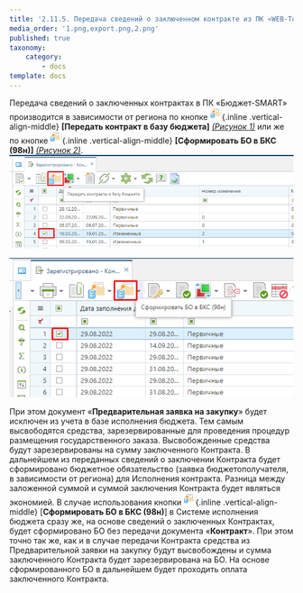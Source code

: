 ```yaml
---
title: '2.11.5. Передача сведений о заключенном контракте из ПК «WEB-Торги-КС» в ПК «Бюджет-SMART»'
media_order: '1.png,export.png,2.png'
published: true
taxonomy:
    category:
        - docs
template: docs
---
```


Передача сведений о заключенных контрактах в ПК «Бюджет-SMART» производится в зависимости от региона по кнопке ![](export.png){.inline .vertical-align-middle} **[Передать контракт в базу бюджета]** *[(Рисунок 1)](#ris-01)* или же по кнопке  ![](export.png){.inline .vertical-align-middle} **[Сформировать БО в БКС (98н)]** *[(Рисунок 2)](#ris-02)*.
 ![Рисунок 1. Передача контракта в базу исполнения бюджета](1.png?id=ris-01)

 ![Рисунок 2. Сформировать БО в БКС (98н)](2.png?id=ris-02)

При этом документ «**Предварительная заявка на закупку**» будет исключен из учета в базе исполнения бюджета. Тем самым высвободятся средства, зарезервированные для проведения процедур размещения государственного заказа. Высвобожденные средства будут зарезервированы на сумму заключенного Контракта. В дальнейшем из переданных сведений о заключении Контракта будет сформировано бюджетное обязательство (заявка бюджетополучателя, в зависимости от региона) для Исполнения контракта. Разница между заложенной суммой и суммой заключения Контракта будет являться экономией.
В случае использования кнопки  ![](export.png){.inline .vertical-align-middle} [**Сформировать БО в БКС (98н)**] в Системе исполнения бюджета сразу же, на основе сведений о заключенных Контрактах, будет сформировано БО без передачи документа «**Контракт**». При этом точно так же, как и в случае передачи Контракта средства из Предварительной заявки на закупку будут высвобождены и сумма заключенного Контракта будет зарезервирована на БО. На основе сформированного БО в дальнейшем будет проходить оплата заключенного Контракта.